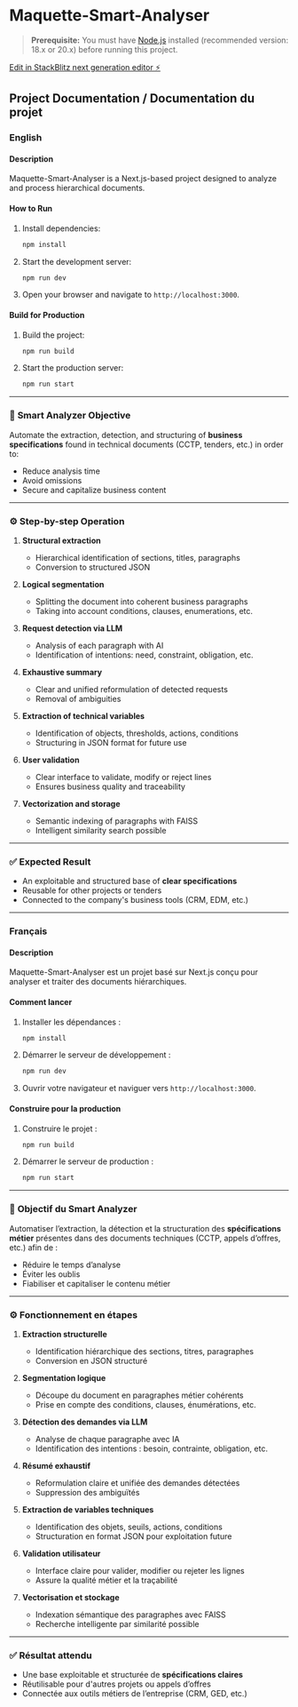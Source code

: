 # Maquette-Smart-Analyser

> **Prerequisite:**
> You must have [Node.js](https://nodejs.org/) installed (recommended version: 18.x or 20.x) before running this project.

[Edit in StackBlitz next generation editor ⚡️](https://stackblitz.com/~/github.com/Nchanti33/Maquette-Smart-Analyser)

## Project Documentation / Documentation du projet

### English

#### Description

Maquette-Smart-Analyser is a Next.js-based project designed to analyze and process hierarchical documents.

#### How to Run

1. Install dependencies:
   ```bash
   npm install
   ```
2. Start the development server:
   ```bash
   npm run dev
   ```
3. Open your browser and navigate to `http://localhost:3000`.

#### Build for Production

1. Build the project:
   ```bash
   npm run build
   ```
2. Start the production server:
   ```bash
   npm run start
   ```

---

### 🎯 **Smart Analyzer Objective**

Automate the extraction, detection, and structuring of **business specifications** found in technical documents (CCTP, tenders, etc.) in order to:

- Reduce analysis time
- Avoid omissions
- Secure and capitalize business content

---

### ⚙️ **Step-by-step Operation**

1. **Structural extraction**

   - Hierarchical identification of sections, titles, paragraphs
   - Conversion to structured JSON

2. **Logical segmentation**

   - Splitting the document into coherent business paragraphs
   - Taking into account conditions, clauses, enumerations, etc.

3. **Request detection via LLM**

   - Analysis of each paragraph with AI
   - Identification of intentions: need, constraint, obligation, etc.

4. **Exhaustive summary**

   - Clear and unified reformulation of detected requests
   - Removal of ambiguities

5. **Extraction of technical variables**

   - Identification of objects, thresholds, actions, conditions
   - Structuring in JSON format for future use

6. **User validation**

   - Clear interface to validate, modify or reject lines
   - Ensures business quality and traceability

7. **Vectorization and storage**
   - Semantic indexing of paragraphs with FAISS
   - Intelligent similarity search possible

---

### ✅ **Expected Result**

- An exploitable and structured base of **clear specifications**
- Reusable for other projects or tenders
- Connected to the company's business tools (CRM, EDM, etc.)

---

### Français

#### Description

Maquette-Smart-Analyser est un projet basé sur Next.js conçu pour analyser et traiter des documents hiérarchiques.

#### Comment lancer

1. Installer les dépendances :
   ```bash
   npm install
   ```
2. Démarrer le serveur de développement :
   ```bash
   npm run dev
   ```
3. Ouvrir votre navigateur et naviguer vers `http://localhost:3000`.

#### Construire pour la production

1. Construire le projet :
   ```bash
   npm run build
   ```
2. Démarrer le serveur de production :
   ```bash
   npm run start
   ```

---

### 🎯 **Objectif du Smart Analyzer**

Automatiser l’extraction, la détection et la structuration des **spécifications métier** présentes dans des documents techniques (CCTP, appels d’offres, etc.) afin de :

- Réduire le temps d’analyse
- Éviter les oublis
- Fiabiliser et capitaliser le contenu métier

---

### ⚙️ **Fonctionnement en étapes**

1. **Extraction structurelle**

   - Identification hiérarchique des sections, titres, paragraphes
   - Conversion en JSON structuré

2. **Segmentation logique**

   - Découpe du document en paragraphes métier cohérents
   - Prise en compte des conditions, clauses, énumérations, etc.

3. **Détection des demandes via LLM**

   - Analyse de chaque paragraphe avec IA
   - Identification des intentions : besoin, contrainte, obligation, etc.

4. **Résumé exhaustif**

   - Reformulation claire et unifiée des demandes détectées
   - Suppression des ambiguïtés

5. **Extraction de variables techniques**

   - Identification des objets, seuils, actions, conditions
   - Structuration en format JSON pour exploitation future

6. **Validation utilisateur**

   - Interface claire pour valider, modifier ou rejeter les lignes
   - Assure la qualité métier et la traçabilité

7. **Vectorisation et stockage**
   - Indexation sémantique des paragraphes avec FAISS
   - Recherche intelligente par similarité possible

---

### ✅ **Résultat attendu**

- Une base exploitable et structurée de **spécifications claires**
- Réutilisable pour d'autres projets ou appels d’offres
- Connectée aux outils métiers de l’entreprise (CRM, GED, etc.)

